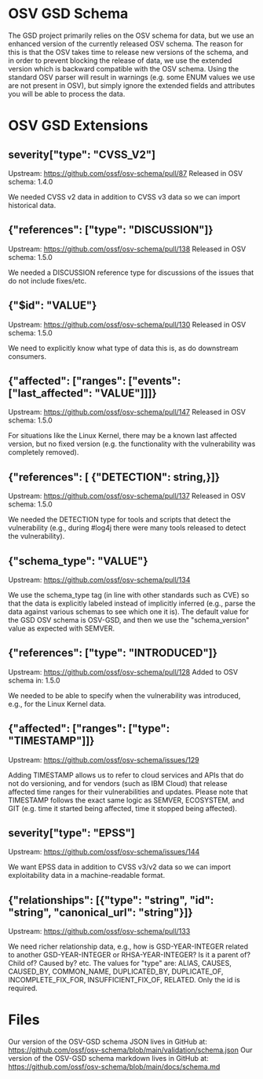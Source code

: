 # OSV GSD Schema

The GSD project primarily relies on the OSV schema for data, but we use an enhanced version of the currently released OSV schema. The reason for this is that the OSV takes time to release new versions of the schema, and in order to prevent blocking the release of data, we use the extended version which is backward compatible with the OSV schema. Using the standard OSV parser will result in warnings (e.g. some ENUM values we use are not present in OSV), but simply ignore the extended fields and attributes you will be able to process the data.

# OSV GSD Extensions

## severity["type": "CVSS_V2"]

Upstream: https://github.com/ossf/osv-schema/pull/87
Released in OSV schema: 1.4.0

We needed CVSS v2 data in addition to CVSS v3 data so we can import historical data.

## {"references": ["type": "DISCUSSION"]}

Upstream: https://github.com/ossf/osv-schema/pull/138
Released in OSV schema: 1.5.0

We needed a DISCUSSION reference type for discussions of the issues that do not include fixes/etc.

## {"$id": "VALUE"}

Upstream: https://github.com/ossf/osv-schema/pull/130
Released in OSV schema: 1.5.0

We need to explicitly know what type of data this is, as do downstream consumers.

## {"affected": ["ranges": ["events": ["last_affected": "VALUE"]]]}

Upstream: https://github.com/ossf/osv-schema/pull/147
Released in OSV schema: 1.5.0

For situations like the Linux Kernel, there may be a known last affected version, but no fixed version (e.g. the functionality with the vulnerability was completely removed).

## {"references": [ {"DETECTION": string,}]}

Upstream: https://github.com/ossf/osv-schema/pull/137
Released in OSV schema: 1.5.0

We needed the DETECTION type for tools and scripts that detect the vulnerability (e.g., during #log4j there were many tools released to detect the vulnerability).

## {"schema_type": "VALUE"}

Upstream: https://github.com/ossf/osv-schema/pull/134

We use the schema_type tag (in line with other standards such as CVE) so that the data is explicitly labeled instead of implicitly inferred (e.g., parse the data against various schemas to see which one it is). The default value for the GSD OSV schema is OSV-GSD, and then we use the "schema_version" value as expected with SEMVER.

## {"references": ["type": "INTRODUCED"]}

Upstream: https://github.com/ossf/osv-schema/pull/128
Added to OSV schema in: 1.5.0

We needed to be able to specify when the vulnerability was introduced, e.g., for the Linux Kernel data.

## {"affected": ["ranges": ["type": "TIMESTAMP"]]}

Upstream: https://github.com/ossf/osv-schema/issues/129

Adding TIMESTAMP allows us to refer to cloud services and APIs that do not do versioning, and for vendors (such as IBM Cloud) that release affected time ranges for their vulnerabilities and updates. Please note that TIMESTAMP follows the exact same logic as SEMVER, ECOSYSTEM, and GIT (e.g. time it started being affected, time it stopped being affected).

## severity["type": "EPSS"]

Upstream: https://github.com/ossf/osv-schema/issues/144

We want EPSS data in addition to CVSS v3/v2 data so we can import exploitability data in a machine-readable format.

## {"relationships": [{"type": "string", "id": "string", "canonical_url": "string"}]}

Upstream: https://github.com/ossf/osv-schema/pull/133

We need richer relationship data, e.g., how is GSD-YEAR-INTEGER related to another GSD-YEAR-INTEGER or RHSA-YEAR-INTEGER? Is it a parent of? Child of? Caused by? etc. The values for "type" are: ALIAS, CAUSES, CAUSED_BY, COMMON_NAME, DUPLICATED_BY, DUPLICATE_OF, INCOMPLETE_FIX_FOR, INSUFFICIENT_FIX_OF, RELATED. Only the id is required.

# Files

Our version of the OSV-GSD schema JSON lives in GitHub at: https://github.com/ossf/osv-schema/blob/main/validation/schema.json
Our version of the OSV-GSD schema markdown lives in GitHub at: https://github.com/ossf/osv-schema/blob/main/docs/schema.md
